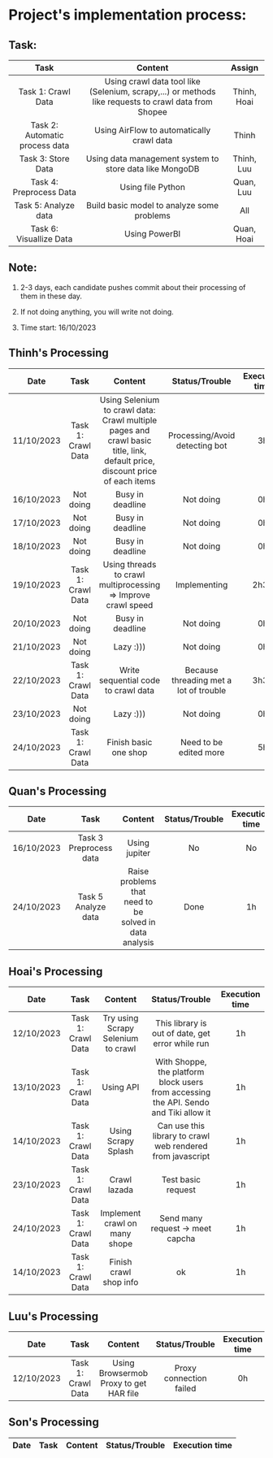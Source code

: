 # Project's implementation process: 

## Task: 

| Task                       |   Content                                                                                                  | Assign |
|:--------------------------:|:----------------------------------------------------------------------------------------------------------:|:-----: |
| Task 1: Crawl Data         |  Using crawl data tool like (Selenium, scrapy,...) or methods like requests to crawl data from Shopee      | Thinh, Hoai  |
| Task 2: Automatic process data      | Using AirFlow to automatically crawl data                                                         | Thinh  |
| Task 3: Store Data         |  Using data management system to store data like MongoDB                                                   | Thinh, Luu    |
| Task 4: Preprocess Data    |  Using file Python                                                                                         |  Quan, Luu |
| Task 5: Analyze data       | Build basic model to analyze some problems                                                                 |   All      |
| Task 6: Visuallize Data    |  Using PowerBI                                                                                             | Quan, Hoai |

## Note: 
1. 2-3 days, each candidate pushes commit about their processing of them in these day.

2. If not doing anything, you will write not doing.

3. Time start: 16/10/2023
## Thinh's Processing

| Date        | Task                       |  Content                       | Status/Trouble                     |Execution time | 
| ------------|:--------------------------:|:------------------------------:|:----------------------------------:|:-------------:|
| 11/10/2023  | Task 1: Crawl Data         |  Using Selenium to crawl data: Crawl multiple pages and crawl basic title, link, default price, discount price of each items   | Processing/Avoid detecting bot     |       3h      |
| 16/10/2023  | Not doing       |  Busy in deadline |  Not doing     |       0h      |
| 17/10/2023  | Not doing         |  Busy in deadline    |  Not doing     |      0h    |
| 18/10/2023  | Not doing        |  Busy in deadline    |  Not doing     |       0h      |
| 19/10/2023  | Task 1: Crawl Data        |  Using threads to crawl multiprocessing => Improve crawl speed  |  Implementing     |       2h30      |
| 20/10/2023  | Not doing        |  Busy in deadline    |  Not doing     |       0h      |
| 21/10/2023  | Not doing        |  Lazy :)))   |  Not doing     |       0h      |
| 22/10/2023  | Task 1: Crawl Data         |  Write sequential code to crawl data   |  Because threading met a lot of trouble     |       3h30      |
| 23/10/2023  | Not doing        |  Lazy :)))   |  Not doing     |       0h      |
| 24/10/2023  | Task 1: Crawl Data        |  Finish basic one shop  |  Need to be edited more    |       5h      |


## Quan's Processing

| Date        | Task                       |  Content                       | Status/Trouble                     |Execution time | 
| ------------|:--------------------------:|:------------------------------:|:----------------------------------:|:-------------:|
| 16/10/2023| Task 3 Preprocess data| Using jupiter| No| No|
| 24/10/2023| Task 5 Analyze data | Raise problems that need to be solved in data analysis| Done| 1h|


## Hoai's Processing

| Date        | Task                       |  Content                       | Status/Trouble                     |Execution time | 
| ------------|:--------------------------:|:------------------------------:|:----------------------------------:|:-------------:|
| 12/10/2023  | Task 1: Crawl Data         | Try using Scrapy Selenium to crawl   | This library is out of date, get error while run     |       1h      |
| 13/10/2023  | Task 1: Crawl Data         | Using API    |With Shoppe, the platform block users from accessing the API. Sendo and Tiki allow it     |       1h      |
| 14/10/2023  | Task 1: Crawl Data         | Using Scrapy Splash    | Can use this library to crawl web rendered from javascript     |       1h      |
| 23/10/2023  | Task 1: Crawl Data         | Crawl lazada    | Test basic request      |       1h      |
| 24/10/2023  | Task 1: Crawl Data         | Implement crawl on many shope    | Send many request -> meet capcha      |       1h      |
| 14/10/2023  |     Task 1: Crawl Data     | Finish crawl shop info    | ok   |       1h      |


## Luu's Processing

| Date        | Task                       |  Content                       | Status/Trouble                     |Execution time | 
| ------------|:--------------------------:|:------------------------------:|:----------------------------------:|:-------------:|
| 12/10/2023  | Task 1: Crawl Data         |  Using Browsermob Proxy to get HAR file   | Proxy connection failed     |       0h      |


## Son's Processing

| Date        | Task                       |  Content                       | Status/Trouble                     |Execution time | 
| ------------|:--------------------------:|:------------------------------:|:----------------------------------:|:-------------:|

